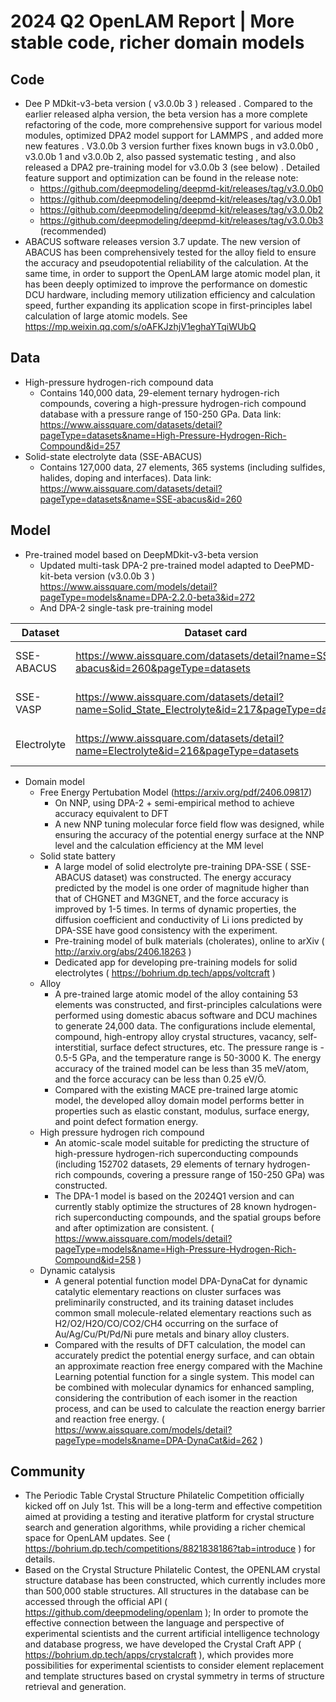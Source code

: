 # 2024 Q2 OpenLAM Report | More stable code, richer domain models

## Code
- Dee P MDkit-v3-beta version ( v3.0.0b 3 ) released . Compared to the earlier released alpha version, the beta version has a more complete refactoring of the code, more comprehensive support for various model modules, optimized DPA2 model support for LAMMPS , and added more new features . V3.0.0b 3 version further fixes known bugs in v3.0.0b0 , v3.0.0b 1 and v3.0.0b 2, also passed systematic testing , and also released a DPA2 pre-training model for v3.0.0b 3 (see below) . Detailed feature support and optimization can be found in the release note:
  - https://github.com/deepmodeling/deepmd-kit/releases/tag/v3.0.0b0
  - https://github.com/deepmodeling/deepmd-kit/releases/tag/v3.0.0b1
  - https://github.com/deepmodeling/deepmd-kit/releases/tag/v3.0.0b2 
  - https://github.com/deepmodeling/deepmd-kit/releases/tag/v3.0.0b3 (recommended)
- ABACUS software releases version 3.7 update. The new version of ABACUS has been comprehensively tested for the alloy field to ensure the accuracy and pseudopotential reliability of the calculation. At the same time, in order to support the OpenLAM large atomic model plan, it has been deeply optimized to improve the performance on domestic DCU hardware, including memory utilization efficiency and calculation speed, further expanding its application scope in first-principles label calculation of large atomic models. See https://mp.weixin.qq.com/s/oAFKJzhjV1eghaYTqiWUbQ

## Data
- High-pressure hydrogen-rich compound data
  - Contains 140,000 data, 29-element ternary hydrogen-rich compounds, covering a high-pressure hydrogen-rich compound database with a pressure range of 150-250 GPa. Data link: https://www.aissquare.com/datasets/detail?pageType=datasets&name=High-Pressure-Hydrogen-Rich-Compound&id=257
- Solid-state electrolyte data (SSE-ABACUS)
  - Contains 127,000 data, 27 elements, 365 systems (including sulfides, halides, doping and interfaces). Data link: https://www.aissquare.com/datasets/detail?pageType=datasets&name=SSE-abacus&id=260
## Model
- Pre-trained model based on DeepMDkit-v3-beta version
  - Updated multi-task DPA-2 pre-trained model adapted to DeePMD-kit-beta version (v3.0.0b 3 )  https://www.aissquare.com/models/detail?pageType=models&name=DPA-2.2.0-beta3&id=272
  - And DPA-2 single-task pre-training model

Dataset|Dataset card|Model card
------------|--------------|------------
SSE-ABACUS|https://www.aissquare.com/datasets/detail?name=SSE-abacus&id=260&pageType=datasets|https://www.aissquare.com/models/detail?pageType=models&name=SSE-ABACUS-dpa2&id=267
SSE-VASP|https://www.aissquare.com/datasets/detail?name=Solid_State_Electrolyte&id=217&pageType=datasets|https://www.aissquare.com/models/detail?pageType=models&name=SSE-VASP-dpa2&id=266
Electrolyte|https://www.aissquare.com/datasets/detail?name=Electrolyte&id=216&pageType=datasets|https://www.aissquare.com/models/detail?pageType=models&name=Electrolyte-dpa2&id=268

- Domain model
  - Free Energy Pertubation Model  (https://arxiv.org/pdf/2406.09817) 
    - On NNP, using DPA-2 + semi-empirical method to achieve accuracy equivalent to DFT
    - A new NNP tuning molecular force field flow was designed, while ensuring the accuracy of the potential energy surface at the NNP level and the calculation efficiency at the MM level
  - Solid state battery
    - A large model of solid electrolyte pre-training DPA-SSE ( SSE-ABACUS dataset) was constructed. The energy accuracy predicted by the model is one order of magnitude higher than that of CHGNET and M3GNET, and the force accuracy is improved by 1-5 times. In terms of dynamic properties, the diffusion coefficient and conductivity of Li ions predicted by DPA-SSE have good consistency with the experiment.
    - Pre-training model of bulk materials (cholerates), online to arXiv ( http://arxiv.org/abs/2406.18263 )
    - Dedicated app for developing pre-training models for solid electrolytes ( https://bohrium.dp.tech/apps/voltcraft )
  - Alloy
    - A pre-trained large atomic model of the alloy containing 53 elements was constructed, and first-principles calculations were performed using domestic abacus software and DCU machines to generate 24,000 data. The configurations include elemental, compound, high-entropy alloy crystal structures, vacancy, self-interstitial, surface defect structures, etc. The pressure range is - 0.5-5 GPa, and the temperature range is 50-3000 K. The energy accuracy of the trained model can be less than 35 meV/atom, and the force accuracy can be less than 0.25 eV/Ö.
    - Compared with the existing MACE pre-trained large atomic model, the developed alloy domain model performs better in properties such as elastic constant, modulus, surface energy, and point defect formation energy.
  - High pressure hydrogen rich compound
    - An atomic-scale model suitable for predicting the structure of high-pressure hydrogen-rich superconducting compounds (including 152702 datasets, 29 elements of ternary hydrogen-rich compounds, covering a pressure range of 150-250 GPa) was constructed.
    - The DPA-1 model is based on the 2024Q1 version and can currently stably optimize the structures of 28 known hydrogen-rich superconducting compounds, and the spatial groups before and after optimization are consistent. ( https://www.aissquare.com/models/detail?pageType=models&name=High-Pressure-Hydrogen-Rich-Compound&id=258 )
  - Dynamic catalysis
    - A general potential function model DPA-DynaCat for dynamic catalytic elementary reactions on cluster surfaces was preliminarily constructed, and its training dataset includes common small molecule-related elementary reactions such as H2/O2/H2O/CO/CO2/CH4 occurring on the surface of Au/Ag/Cu/Pt/Pd/Ni pure metals and binary alloy clusters.
    - Compared with the results of DFT calculation, the model can accurately predict the potential energy surface, and can obtain an approximate reaction free energy compared with the Machine Learning potential function for a single system. This model can be combined with molecular dynamics for enhanced sampling, considering the contribution of each isomer in the reaction process, and can be used to calculate the reaction energy barrier and reaction free energy. ( https://www.aissquare.com/models/detail?pageType=models&name=DPA-DynaCat&id=262 )

## Community
- The Periodic Table Crystal Structure Philatelic Competition officially kicked off on July 1st. This will be a long-term and effective competition aimed at providing a testing and iterative platform for crystal structure search and generation algorithms, while providing a richer chemical space for OpenLAM updates. See ( https://bohrium.dp.tech/competitions/8821838186?tab=introduce ) for details.
- Based on the Crystal Structure Philatelic Contest, the OPENLAM crystal structure database has been constructed, which currently includes more than 500,000 stable structures. All structures in the database can be accessed through the official API ( https://github.com/deepmodeling/openlam ); In order to promote the effective connection between the language and perspective of experimental scientists and the current artificial intelligence technology and database progress, we have developed the Crystal Craft APP ( https://bohrium.dp.tech/apps/crystalcraft ), which provides more possibilities for experimental scientists to consider element replacement and template structures based on crystal symmetry in terms of structure retrieval and generation.

